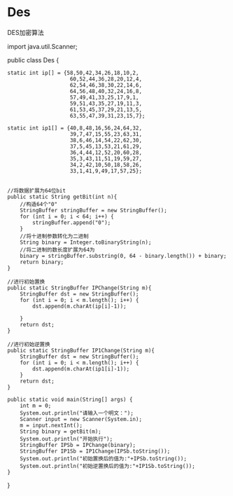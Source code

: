 # Des
DES加密算法

import java.util.Scanner;

public class Des {

    static int ip[] = {58,50,42,34,26,18,10,2,
                        60,52,44,36,28,20,12,4,
                        62,54,46,38,30,22,14,6,
                        64,56,48,40,32,24,16,8,
                        57,49,41,33,25,17,9,1,
                        59,51,43,35,27,19,11,3,
                        61,53,45,37,29,21,13,5,
                        63,55,47,39,31,23,15,7};

    static int ip1[] = {40,8,48,16,56,24,64,32,
                        39,7,47,15,55,23,63,31,
                        38,6,46,14,54,22,62,30,
                        37,5,45,13,53,21,61,29,
                        36,4,44,12,52,20,60,28,
                        35,3,43,11,51,19,59,27,
                        34,2,42,10,50,18,58,26,
                        33,1,41,9,49,17,57,25};


    //将数据扩展为64位bit
    public static String getBit(int n){
        //构造64个"0"
        StringBuffer stringBuffer = new StringBuffer();
        for (int i = 0; i < 64; i++) {
            stringBuffer.append("0");
        }
        //将十进制参数转化为二进制
        String binary = Integer.toBinaryString(n);
        //将二进制的数长度扩展为64为
        binary = stringBuffer.substring(0, 64 - binary.length()) + binary;
        return binary;
    }

    //进行初始置换
    public static StringBuffer IPChange(String m){
        StringBuffer dst = new StringBuffer();
        for (int i = 0; i < m.length(); i++) {
            dst.append(m.charAt(ip[i]-1));

        }
        return dst;
    }

    //进行初始逆置换
    public static StringBuffer IP1Change(String m){
        StringBuffer dst = new StringBuffer();
        for (int i = 0; i < m.length(); i++) {
            dst.append(m.charAt(ip1[i]-1));
        }
        return dst;
    }

    public static void main(String[] args) {
        int m = 0;
        System.out.println("请输入一个明文：");
        Scanner input = new Scanner(System.in);
        m = input.nextInt();
        String binary = getBit(m);
        System.out.println("开始执行");
        StringBuffer IPSb = IPChange(binary);
        StringBuffer IP1Sb = IP1Change(IPSb.toString());
        System.out.println("初始置换后的值为:"+IPSb.toString());
        System.out.println("初始逆置换后的值为:"+IP1Sb.toString());
    }

}
